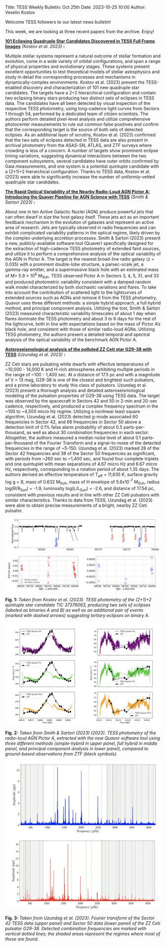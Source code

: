 Title: TESS Weekly Bulletin: Oct 25th
Date: 2023-10-25 10:00
Author: Veselin Kostov

Welcome TESS followers to our latest news bulletin! 

This week, we are looking at three recent papers from the archive. Enjoy!

**[101 Eclipsing Quadruple Star Candidates Discovered in TESS Full Frame Images](https://arxiv.org/abs/2309.14200)** *(Kostov et al. 2023)* **:**

Multiple stellar systems represent a natural outcome of stellar formation and evolution, come in a wide variety of orbital configurations, and span a range of physical properties and evolutionary stages. These systems present excellent opportunities to test theoretical models of stellar astrophysics and study in detail the corresponding processes and mechanisms in dynamically-complex environments. Kostov et al. (2023) present the TESS-enabled discovery and characterization of 101 new quadruple star candidates. The targets have a 2+2 hierarchical configuration and contain two eclipsing binary stars producing two distinct sets of eclipses in TESS data. The candidates have all been detected by visual inspection of the respective TESS photometry, using long-cadence light curves from Sectors 1 through 54, performed by a dedicated team of citizen scientists. The authors perform detailed pixel-level analysis and utilize comprehensive photocenter measurements to rule out common false positives and confirm that the corresponding target is the source of both sets of detected eclipses. As an additional layer of scrutiny, Kostov et al. (2023)  confirmed that the two sets of eclipses detected in TESS data are also present in archival photometry from the ASAS-SN, ATLAS, and ZTF surveys where crowding is less of a concern. A number of targets show prominent eclipse timing variations, suggesting dynamical interactions between the two component subsystems, several candidates have outer orbits confirmed by Gaia measurements, and one system is a potential quintuple candidate with a (2+1)+2 hierarchical configuration. Thanks to TESS data, Kostov et al. (2023) were able to significantly increase the number of uniformly-vetted quadruple star candidates. 


**[The Rapid Optical Variability of the Nearby Radio-Loud AGN Pictor A: Introducing the Quaver Pipeline for AGN Science with TESS](https://arxiv.org/abs/2310.08631)** *(Smith & Sartori 2023)* **:**

About one in ten Active Galactic Nuclei (AGN) produce powerful jets that can often dwarf in size the host galaxy itself. These jets act as an important feedback mechanism in the evolution of galaxies and represent an active area of research. Jets are typically observed in radio frequencies and can exhibit complicated variability patterns in the optical regime, likely driven by the complex underlying accretion processes. Smith & Sartori (2023) present a new, publicly-available software tool (Quaver) specifically designed for the extraction of high-cadence TESS photometry of extended faint sources, and utilize it to perform a comprehensive analysis of the optical variability of the AGN in Pictor A. The target is the nearest broad-line radio galaxy (z = 0.035) with a prominent double-lobe structure, a parsec-scale jet, a gamma-ray emitter, and a supermassive black hole with an estimated mass of M= 5.9 × 10<sup>6</sup> M<sub>Sun</sub>. TESS observed Pictor A in Sectors 3, 4, 5, 31, and 33 and produced photometric variability consistent with a damped random walk model characterized by both stochastic variations and flares. To take into account the contribution of scattered light to the lightcurves of extended sources such as AGNs and remove it from the TESS photometry, Quavor uses three different methods: a simple hybrid approach, a full hybrid method, and principal component analysis. Utilizing the tool, Smith & Sartori (2023) measured characteristic variability timescales of about 1 day when flares dominate the TESS photometry and about 3 to 6 days for the rest of the lightcurve, both in line with expectations based on the mass of Pictor A’s black hole, and consistent with those of similar radio-loud AGNs. Utilizing TESS photometry, the authors present a detailed temporal and spectral analysis of the optical variability of the benchmark AGN Pictor A. 


**[Asteroseismological analysis of the polluted ZZ Ceti star G29-38 with TESS](https://arxiv.org/abs/2309.04809)** *(Uzundag et al. 2023)* **:**

ZZ Ceti stars are pulsating white dwarfs with effective temperatures of ~10,000 - 14,000 K and H-rich atmospheres exhibiting multiple periods in the range of ~100 - 1,400 sec. At a distance of 17.5 pc and with a magnitude of V = 13 mag, G29-38 is one of the closest and brightest such pulsators, and a prime laboratory to study this class of pulsators. Uzundag et al. (2023) present a thorough analysis and detailed asteroseismological modeling of the pulsation properties of G29-38 using TESS data. The target was observed by the spacecraft in Sectors 42 and 50 in 2-min and 20-sec cadence, respectively, and produced a complex frequency spectrum in the ~100 to ~4,500 micro Hz regime. Utilizing a nonlinear least square algorithm, Uzundag et al. (2023) detected g-mode associated 60 frequencies in Sector 42, and 66 frequencies in Sector 50 above a detection limit of 0.1% false alarm probability of about 0.5 parts-per-thousand, as well as about 30 combination frequencies in each sector. Altogether, the authors measured a median noise level of about 0.1 parts-per-thousand of the Fourier Transform and a signal-to-noise of the detected frequencies in the range of ~5-150. Uzundag et al. (2023) marked 28 of the Sector 42 frequencies and 38 of the Sector 50 frequencies as significant, with periods from ~260 sec to  ~1,400 sec, and found four complete triplets and one quintuplet with mean separations of 4.67 micro Hz and 6.67 micro Hz, respectively, corresponding to a rotation period of about 1.35 days. The authors derived an effective temperature of T<sub>eff</sub> = 11,635 K, surface gravity log g = 8, mass of 0.632 M<sub>Sun</sub>, mass of H envelope of 5.6x10<sup>-7</sup> M<sub>Sun</sub>, radius log(R/R<sub>Sun</sub>) = -1.9, luminosity log(L/L<sub>Sun</sub>) = -2.6, and distance of  17.54 pc, consistent with previous results and in line with other ZZ Ceti pulsators with similar characteristics. Thanks to data from TESS, Uzundag et al. (2023) were able to obtain precise measurements of a bright, nearby ZZ Ceti pulsator. 

![Kostov2023](images/Kostov_2023_Fig12.png)

**Fig. 1:** *Taken from Kostov et al. (2023). TESS photometry of the (2+1)+2 quintuple star candidate TIC 37376063, producing two sets of eclipses (labeled as binaries A and B) as well as an additional pair of events (marked with dashed arrows) suggesting tertiary eclipses on binary A.*

![Smith2023](images/Smith_2023_Fig2.png)

**Fig. 2:** *Taken from Smith & Sartori (2023) (2023). TESS photometry of the radio-loud AGN Pictor A, extracted with the new Quavor software tool using three different methods (simple-hybrid in upper panel, full hybrid in middle panel, and principal component analysis in lower panel), compared to ground-based observations from ZTF (black symbols).*

![Uzundag2023](images/Uzundag_2023_Fig3n4.png)

**Fig. 3:** *Taken from Uzundag et al. (2023). Fourier transform of the Sector 42 TESS data (upper panel) and Sector 50 data (lower panel) of the ZZ Ceti pulsator G29-38. Detected combination frequencies are marked with vertical dotted lines; the shaded areas represent the regimes where most of these are found.*

